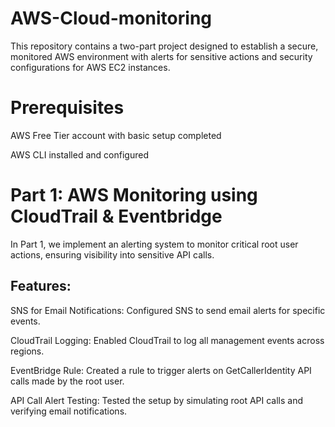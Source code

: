 # AWS-Cloud-monitoring
This repository contains a two-part project designed to establish a secure, monitored AWS environment with alerts for sensitive actions and security configurations for AWS EC2 instances.

# Prerequisites
AWS Free Tier account with basic setup completed

AWS CLI installed and configured


# Part 1: AWS Monitoring using CloudTrail & Eventbridge
In Part 1, we implement an alerting system to monitor critical root user actions, ensuring visibility into sensitive API calls.

## Features:
SNS for Email Notifications: Configured SNS to send email alerts for specific events.

CloudTrail Logging: Enabled CloudTrail to log all management events across regions.

EventBridge Rule: Created a rule to trigger alerts on GetCallerIdentity API calls made by the root user.

API Call Alert Testing: Tested the setup by simulating root API calls and verifying email notifications.
